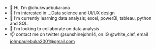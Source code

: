 - 👋 Hi, I’m @chukwuebuka-ana
- 👀 I’m interested in ...Data science and UI/UX design
- 🌱 I’m currently learning data analysis; excel, powerBi, tableau, python and SQL.
- 💞️ I’m looking to collaborate on data analysis
- 📫 contact me on twitter @sunshinejohn14, on IG @white_clef, email johnpaulebuka2001@gmail.com

<!---
chukwuebuka-ana/chukwuebuka-ana is a ✨ special ✨ repository because its `README.md` (this file) appears on your GitHub profile.
You can click the Preview link to take a look at your changes.
--->
